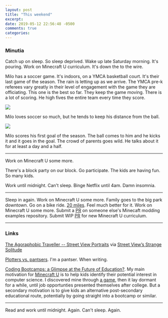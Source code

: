 ```yaml
---
layout: post
title: "This weekend"
excerpt: 
date: 2019-05-12 22:56:48 -0500
comments: true
categories: 
---
```


### Minutia

Catch up on sleep. So sleep deprived. Wake up late Saturday morning. It's pouring. Work on Minecraft U curriculum. It's down the to the wire. 

Milo has a soccer game. It's indoors, on a YMCA basketball court. It's their last game of the season. The rain is letting up as we arrive. The YMCA pre-k referees vary greatly in their level of engagement with the game they are officiating. This one is the best so far. They keep the game moving. There is a lot of scoring. He high fives the entire team every time they score.

![]({{site.url}}/assets/2019/05/milo_soccer1.jpg)

Milo loves soccer so much, but he tends to keep his distance from the ball.

![]({{site.url}}/assets/2019/05/milo_soccer2.jpg)

Milo scores his first goal of the season. The ball comes to him and he kicks it and it goes in the goal. The crowd of parents goes wild. He talks about it for at least a day and a half.

---

Work on Minecraft U some more. 

There's a block party on our block. Go participate. The kids are having fun. So many kids.

Work until midnight. Can't sleep. Binge Netflix until 4am. Damn insomnia. 

---

Sleep in again. Work on Minecraft U some more. Family goes to the big park downtown. Go on a bike ride. [20 miles](https://www.strava.com/activities/2363007777). Feel much better for it. Work on Minecraft U some more. Submit a [PR](https://github.com/TheGreyGhost/MinecraftByExample/pull/51) on someone else's Minecaft modding examples repository. Submit WIP [PR](https://github.com/MinecraftU/mcu-curriculum/pull/22) for new Minecraft U curriculum. 

---

### Links

[The Agoraphobic Traveller -- Street View Portraits](https://www.theagoraphobictraveller.com/) via [Street View’s Strange Solitude](http://idealistmag.com/solitude/agoraphobic-traveler-street-view-portraits/)

[Plotters vs. pantsers](https://twitter.com/DSilvermint/status/1125856091261136896). I'm a pantser. When writing.

[Coding Bootcamps: a Glimpse at the Future of Education?](http://theengineeringmanager.com/current-affairs/coding-bootcamps-a-glimpse-at-the-future-of-education/). My main motivation for [Minecraft U](http://minecraftu.org/) is to help kids identify their potential interest in computer science. I discovered mine through [a game](https://en.wikipedia.org/wiki/Omega_(video_game)), then it lay dormant for a while, until job opportunties presented themselves after college. But a secondary motivation is to give kids an alternative post-secondary educational route, potentially by going straight into a bootcamp or similar.

---

Read and work until midnight. Again. Can't sleep. Again.
